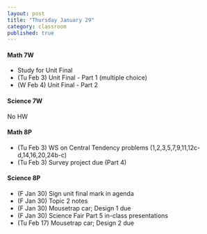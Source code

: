 ```yaml
---
layout: post
title: "Thursday January 29"
category: classroom
published: true
---
```

#### Math 7W
* Study for Unit Final
* (Tu Feb 3) Unit Final - Part 1 (multiple choice)
* (W Feb 4) Unit Final - Part 2 

#### Science 7W
No HW

#### Math 8P
* (Tu Feb 3) WS on Central Tendency problems (1,2,3,5,7,9,11,12c-d,14,16,20,24b-c)
* (Tu Feb 3) Survey project due (Part 4)

#### Science 8P
* (F Jan 30) Sign unit final mark in agenda
* (F Jan 30) Topic 2 notes
* (F Jan 30) Mousetrap car; Design 1 due
* (F Jan 30) Science Fair Part 5 in-class presentations
* (Tu Feb 17) Mousetrap car; Design 2 due
